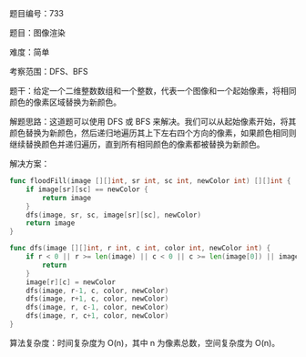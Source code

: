 题目编号：733

题目：图像渲染

难度：简单

考察范围：DFS、BFS

题干：给定一个二维整数数组和一个整数，代表一个图像和一个起始像素，将相同颜色的像素区域替换为新颜色。

解题思路：这道题可以使用 DFS 或 BFS 来解决。我们可以从起始像素开始，将其颜色替换为新颜色，然后递归地遍历其上下左右四个方向的像素，如果颜色相同则继续替换颜色并递归遍历，直到所有相同颜色的像素都被替换为新颜色。

解决方案：

```go
func floodFill(image [][]int, sr int, sc int, newColor int) [][]int {
    if image[sr][sc] == newColor {
        return image
    }
    dfs(image, sr, sc, image[sr][sc], newColor)
    return image
}

func dfs(image [][]int, r int, c int, color int, newColor int) {
    if r < 0 || r >= len(image) || c < 0 || c >= len(image[0]) || image[r][c] != color {
        return
    }
    image[r][c] = newColor
    dfs(image, r-1, c, color, newColor)
    dfs(image, r+1, c, color, newColor)
    dfs(image, r, c-1, color, newColor)
    dfs(image, r, c+1, color, newColor)
}
```

算法复杂度：时间复杂度为 O(n)，其中 n 为像素总数，空间复杂度为 O(n)。